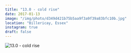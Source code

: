 ```yaml
---
title: "13.0 - cold rise"
date: 2017-01-13
image: "/img/photo/d349d421b75b5aa9f3a9f39a83bfc10b.jpg"
location: "Billericay, Essex"
instagram: true
draft: false
---
```


![13.0 - cold rise](/img/photo/d349d421b75b5aa9f3a9f39a83bfc10b.jpg)
